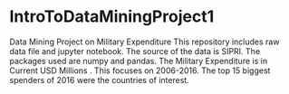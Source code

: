 # IntroToDataMiningProject1
Data Mining Project on Military Expenditure
This repository includes raw data file and jupyter notebook. 
The source of the data is SIPRI. 
The packages used are numpy and pandas. 
The Military Expenditure is in Current USD Millions .
This focuses on 2006-2016. 
The top 15 biggest spenders of 2016 were the countries of interest. 
